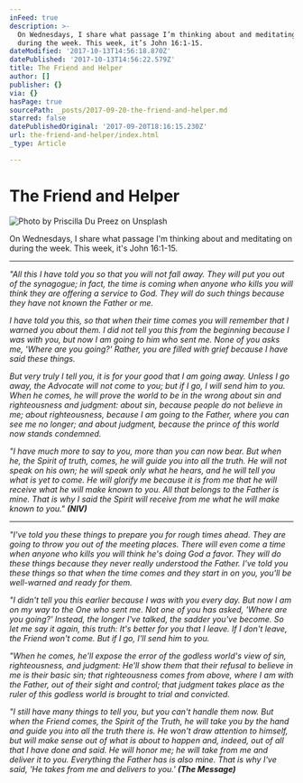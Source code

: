 ```yaml
---
inFeed: true
description: >-
  On Wednesdays, I share what passage I’m thinking about and meditating on
  during the week. This week, it’s John 16:1-15. 
dateModified: '2017-10-13T14:56:18.870Z'
datePublished: '2017-10-13T14:56:22.579Z'
title: The Friend and Helper
author: []
publisher: {}
via: {}
hasPage: true
sourcePath: _posts/2017-09-20-the-friend-and-helper.md
starred: false
datePublishedOriginal: '2017-09-20T18:16:15.230Z'
url: the-friend-and-helper/index.html
_type: Article

---
```

# The Friend and Helper
![Photo by Priscilla Du Preez on Unsplash](https://the-grid-user-content.s3-us-west-2.amazonaws.com/49d076cb-b7c4-461a-a835-1426c9b74817.jpg)

On Wednesdays, I share what passage I'm thinking about and meditating on during the week. This week, it's John 16:1-15\. 

---

_"All this I have told you so that you will not fall away. They will put you out of the synagogue; in fact, the time is coming when anyone who kills you will think they are offering a service to God. They will do such things because they have not known the Father or me._

_I have told you this, so that when their time comes you will remember that I warned you about them. I did not tell you this from the beginning because I was with you, but now I am going to him who sent me. None of you asks me, 'Where are you going?' Rather, you are filled with grief because I have said these things._

_But very truly I tell you, it is for your good that I am going away. Unless I go away, the Advocate will not come to you; but if I go, I will send him to you. When he comes, he will prove the world to be in the wrong about sin and righteousness and judgment: about sin, because people do not believe in me; about righteousness, because I am going to the Father, where you can see me no longer; and about judgment, because the prince of this world now stands condemned._

_"I have much more to say to you, more than you can now bear. But when he, the Spirit of truth, comes, he will guide you into all the truth. He will not speak on his own; he will speak only what he hears, and he will tell you what is yet to come. He will glorify me because it is from me that he will receive what he will make known to you. All that belongs to the Father is mine. That is why I said the Spirit will receive from me what he will make known to you." **(NIV)**_

---

_"I've told you these things to prepare you for rough times ahead. They are going to throw you out of the meeting places. There will even come a time when anyone who kills you will think he's doing God a favor. They will do these things because they never really understood the Father. I've told you these things so that when the time comes and they start in on you, you'll be well-warned and ready for them._

_"I didn't tell you this earlier because I was with you every day. But now I am on my way to the One who sent me. Not one of you has asked, 'Where are you going?' Instead, the longer I've talked, the sadder you've become. So let me say it again, this truth: It's better for you that I leave. If I don't leave, the Friend won't come. But if I go, I'll send him to you._

_"When he comes, he'll expose the error of the godless world's view of sin, righteousness, and judgment: He'll show them that their refusal to believe in me is their basic sin; that righteousness comes from above, where I am with the Father, out of their sight and control; that judgment takes place as the ruler of this godless world is brought to trial and convicted._

_"I still have many things to tell you, but you can't handle them now. But when the Friend comes, the Spirit of the Truth, he will take you by the hand and guide you into all the truth there is. He won't draw attention to himself, but will make sense out of what is about to happen and, indeed, out of all that I have done and said. He will honor me; he will take from me and deliver it to you. Everything the Father has is also mine. That is why I've said, 'He takes from me and delivers to you.' **(The Message)**_